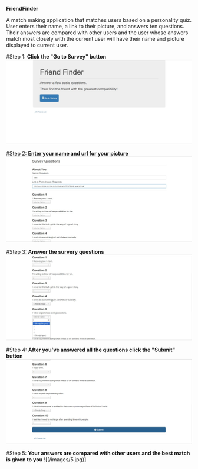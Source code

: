 **FriendFinder**

A match making application that matches users based on a personality quiz. User enters their name, a link to their picture, and answers ten questions. Their answers are compared with other users and the user whose answers match most closely with the current user will have their name and picture displayed to current user.

#Step 1:
**Click the "Go to Survey" button**
![](/images/1.jpg)

#Step 2:
**Enter your name and url for your picture**
![](/images/2.jpg)

#Step 3:
**Answer the survery questions**
![](/images/3.jpg)

#Step 4:
**After you've answered all the questions click the "Submit" button**
![](/images/4.jpg)

#Step 5:
**Your answers are compared with other users and the best match is given to you**
![(/images/5.jpg)]